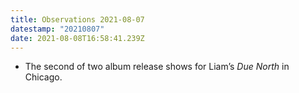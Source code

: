 ```yaml
---
title: Observations 2021-08-07
datestamp: "20210807"
date: 2021-08-08T16:58:41.239Z
---
```

- The second of two album release shows for Liam’s *Due North* in Chicago.